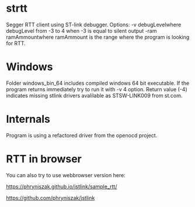 # strtt
Segger RTT client using ST-link debugger.
Options:
-v debugLevelwhere debugLevel from -3 to 4 when -3 is equal to silent output
-ram ramAmmountwhere ramAmmount is the range where the program is looking for RTT. 

# Windows
Folder windows_bin_64 includes compiled windows 64 bit executable. If the program returns immediately try to run it with -v 4 option. Return value (-4) indicates missing stlink drivers avalilable as STSW-LINK009 from st.com.

# Internals
Program is using a refactored driver from the openocd project.

# RTT in browser
You can also try to use webbrowser version here:

https://phryniszak.github.io/jstlink/sample_rtt/

https://github.com/phryniszak/jstlink
